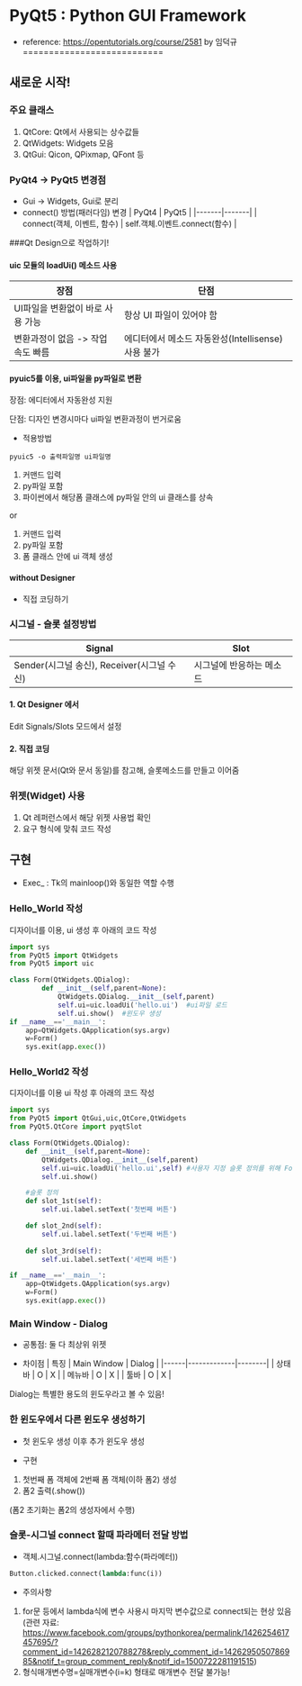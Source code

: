 # PyQt5 : Python GUI Framework
* reference: https://opentutorials.org/course/2581 by 임덕규
===========================
## 새로운 시작!

### 주요 클래스
1. QtCore: Qt에서 사용되는 상수값들
2. QtWidgets: Widgets 모음
3. QtGui: Qicon, QPixmap, QFont 등

### PyQt4 -> PyQt5 변경점
* Gui -> Widgets, Gui로 분리
* connect() 방법(패러다임) 변경
| PyQt4 | PyQt5 |
|-------|-------|
| connect(객체, 이벤트, 함수) | self.객체.이벤트.connect(함수) |

###Qt Design으로 작업하기!
#### uic 모듈의 loadUi() 메소드 사용
| 장점 | 단점 |
|------|------|
| UI파일을 변환없이 바로 사용 가능 | 항상 UI 파일이 있어야 함 |
| 변환과정이 없음 -> 작업속도 빠름 | 에디터에서 메소드 자동완성(Intellisense) 사용 불가 |

#### pyuic5를 이용, ui파일을 py파일로 변환
장점: 에디터에서 자동완성 지원

단점: 디자인 변경시마다 ui파일 변환과정이 번거로움

* 적용방법
```
pyuic5 -o 출력파일명 ui파일명
```
1. 커맨드 입력
2. py파일 포함
3. 파이썬에서 해당폼 클래스에 py파일 안의 ui 클래스를 상속

or
1. 커맨드 입력
2. py파일 포함
3. 폼 클래스 안에 ui 객체 생성

#### without Designer
* 직접 코딩하기

### 시그널 - 슬롯 설정방법
| Signal | Slot |
|--------|------|
| Sender(시그널 송신), Receiver(시그널 수신) | 시그널에 반응하는 메소드

#### 1. Qt Designer 에서
Edit Signals/Slots 모드에서 설정
#### 2. 직접 코딩
해당 위젯 문서(Qt와 문서 동일)를 참고해, 슬롯메소드를 만들고 이어줌

### 위젯(Widget) 사용
1. Qt 레퍼런스에서 해당 위젯 사용법 확인
2. 요구 형식에 맞춰 코드 작성

## 구현
* Exec_ : Tk의 mainloop()와 동일한 역할 수행
### Hello_World 작성
디자이너를 이용, ui 생성 후 아래의 코드 작성

```python
import sys
from PyQt5 import QtWidgets
from PyQt5 import uic

class Form(QtWidgets.QDialog):
        def __init__(self,parent=None):
            QtWidgets.QDialog.__init__(self,parent)
            self.ui=uic.loadUi('hello.ui')  #ui파일 로드
            self.ui.show()  #윈도우 생성
if __name__=='__main__':
    app=QtWidgets.QApplication(sys.argv)
    w=Form()
    sys.exit(app.exec())
```

### Hello_World2 작성
디자이너를 이용 ui 작성 후 아래의 코드 작성

```python
import sys
from PyQt5 import QtGui,uic,QtCore,QtWidgets
from PyQt5.QtCore import pyqtSlot

class Form(QtWidgets.QDialog):
    def __init__(self,parent=None):
        QtWidgets.QDialog.__init__(self,parent)
        self.ui=uic.loadUi('hello.ui',self) #사용자 지정 슬롯 정의를 위해 Form클래스를 baseinstance로 전달
        self.ui.show()

    #슬롯 정의
    def slot_1st(self):
        self.ui.label.setText('첫번째 버튼')

    def slot_2nd(self):
        self.ui.label.setText('두번째 버튼')
        
    def slot_3rd(self):
        self.ui.label.setText('세번째 버튼')

if __name__=='__main__':
    app=QtWidgets.QApplication(sys.argv)
    w=Form()
    sys.exit(app.exec())
```

### Main Window - Dialog
* 공통점: 둘 다 최상위 위젯

* 차이점
| 특징 | Main Window | Dialog |
|------|-------------|--------|
| 상태바 | O | X |
| 메뉴바 | O | X |
| 툴바 | O | X |

Dialog는 특별한 용도의 윈도우라고 볼 수 있음!

### 한 윈도우에서 다른 윈도우 생성하기
* 첫 윈도우 생성 이후 추가 윈도우 생성

* 구현
1. 첫번째 폼 객체에 2번째 폼 객체(이하 폼2) 생성
2. 폼2 출력(.show())

(폼2 초기화는 폼2의 생성자에서 수행)

### 슬롯-시그널 connect 할때 파라메터 전달 방법
* 객체.시그널.connect(lambda:함수(파라메터))

```python
Button.clicked.connect(lambda:func(i))
```

* 주의사항
1. for문 등에서 lambda식에 변수 사용시 마지막 변수값으로 connect되는 현상 있음(관련 자료: https://www.facebook.com/groups/pythonkorea/permalink/1426254617457695/?comment_id=1426282120788278&reply_comment_id=1426295050786985&notif_t=group_comment_reply&notif_id=1500722281191515)
2. 형식매개변수명=실매개변수(i=k) 형태로 매개변수 전달 불가능!